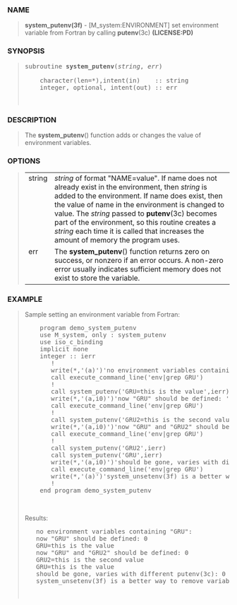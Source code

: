 <?
<body>
<!DOCTYPE html PUBLIC "-//W3C//DTD XHTML 1.0 Transitional//EN"
    "http://www.w3.org/TR/xhtml1/DTD/xhtml1-transitional.dtd">

<html xmlns="http://www.w3.org/1999/xhtml">
<head>
  <meta name="generator" content="HTML Tidy for Cygwin (vers 25 March 2009), see www.w3.org" />

  <title></title>
</head>

<body>
  <div id="Container">
    <div id="Content">
      <div class="c137"></div><a name="0"></a>

      <h3><a name="0">NAME</a></h3>

      <blockquote>
        <b>system_putenv(3f)</b> - [M_system:ENVIRONMENT] set environment variable from Fortran by calling <b>putenv</b>(3c) <b>(LICENSE:PD)</b>
      </blockquote><a name="contents" id="contents"></a>

      <h3><a name="7">SYNOPSIS</a></h3>

      <blockquote>
        <pre>
subroutine <b>system_putenv</b>(<i>string</i>, <i>err</i>)
<br />    character(len=*),intent(in)    :: string
    integer, optional, intent(out) :: err
<br />
</pre>
      </blockquote><a name="2"></a>

      <h3><a name="2">DESCRIPTION</a></h3>

      <blockquote>
        The <b>system_putenv</b>() function adds or changes the value of environment variables.
      </blockquote><a name="3"></a>

      <h3><a name="3">OPTIONS</a></h3>

      <blockquote>
        <table cellpadding="3">
          <tr valign="top">
            <td class="c138" width="6%" nowrap="nowrap">string</td>

            <td valign="bottom"><i>string</i> of format "NAME=value". If name does not already exist in the environment, then <i>string</i> is added to the
            environment. If name does exist, then the value of name in the environment is changed to value. The <i>string</i> passed to <b>putenv</b>(3c)
            becomes part of the environment, so this routine creates a <i>string</i> each time it is called that increases the amount of memory the program
            uses.</td>
          </tr>

          <tr valign="top">
            <td class="c138" width="6%" nowrap="nowrap">err</td>

            <td valign="bottom">The <b>system_putenv</b>() function returns zero on success, or nonzero if an error occurs. A non-zero error usually
            indicates sufficient memory does not exist to store the variable.</td>
          </tr>
        </table>
      </blockquote><a name="4"></a>

      <h3><a name="4">EXAMPLE</a></h3>

      <blockquote>
        Sample setting an environment variable from Fortran:
        <pre>
    program demo_system_putenv
    use M_system, only : system_putenv
    use iso_c_binding
    implicit none
    integer :: ierr
       !
       write(*,'(a)')'no environment variables containing "GRU":'
       call execute_command_line('env|grep GRU')
       !
       call system_putenv('GRU=this is the value',ierr)
       write(*,'(a,i0)')'now "GRU" should be defined: ',ierr
       call execute_command_line('env|grep GRU')
       !
       call system_putenv('GRU2=this is the second value',ierr)
       write(*,'(a,i0)')'now "GRU" and "GRU2" should be defined: ',ierr
       call execute_command_line('env|grep GRU')
       !
       call system_putenv('GRU2',ierr)
       call system_putenv('GRU',ierr)
       write(*,'(a,i0)')'should be gone, varies with different putenv(3c): ',ierr
       call execute_command_line('env|grep GRU')
       write(*,'(a)')'system_unsetenv(3f) is a better way to remove variables'
       !
    end program demo_system_putenv
<br />
</pre>Results:
        <pre>
   no environment variables containing "GRU":
   now "GRU" should be defined: 0
   GRU=this is the value
   now "GRU" and "GRU2" should be defined: 0
   GRU2=this is the second value
   GRU=this is the value
   should be gone, varies with different putenv(3c): 0
   system_unsetenv(3f) is a better way to remove variables
<br />
</pre>
      </blockquote><a name="5"></a>
    </div>
  </div>
</body>
</html>
